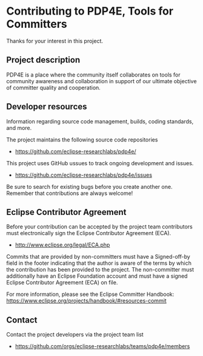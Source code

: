 # Contributing to PDP4E, Tools for Committers

Thanks for your interest in this project.

## Project description

PDP4E is a place where the community itself collaborates on tools for
community awareness and collaboration in support of our ultimate objective of
committer quality and cooperation.

## Developer resources

Information regarding source code management, builds, coding standards, and
more.

The project maintains the following source code repositories

* https://github.com/eclipse-researchlabs/pdp4e/

This project uses GitHub ussues to track ongoing development and issues.

* https://github.com/eclipse-researchlabs/pdp4e/issues

Be sure to search for existing bugs before you create another one. Remember that
contributions are always welcome!

## Eclipse Contributor Agreement

Before your contribution can be accepted by the project team contributors must
electronically sign the Eclipse Contributor Agreement (ECA).

* http://www.eclipse.org/legal/ECA.php

Commits that are provided by non-committers must have a Signed-off-by field in
the footer indicating that the author is aware of the terms by which the
contribution has been provided to the project. The non-committer must
additionally have an Eclipse Foundation account and must have a signed Eclipse
Contributor Agreement (ECA) on file.

For more information, please see the Eclipse Committer Handbook:
https://www.eclipse.org/projects/handbook/#resources-commit

## Contact

Contact the project developers via the project team list

* https://github.com/orgs/eclipse-researchlabs/teams/pdp4e/members

